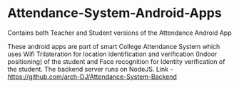 # Attendance-System-Android-Apps
Contains both Teacher and Student versions of the Attendance Android App

These android apps are part of smart College Attendance System which uses Wifi Trilateration for location identification and verification (Indoor positioning) of the student and Face recognition for Identity verification of the student. 
The backend server runs on NodeJS.
Link - https://github.com/arch-DJ/Attendance-System-Backend
